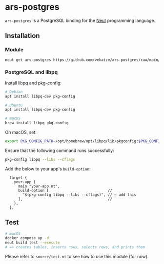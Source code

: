 # ars-postgres

`ars-postgres` is a PostgreSQL binding for the [Neut](https://vekatze.github.io/neut/) programming language.

## Installation

### Module

```sh
neut get ars-postgres https://github.com/vekatze/ars-postgres/raw/main/archive/0-1-15.tar.zst
```

### PostgreSQL and libpq

Install libpq and pkg-config:

```sh
# Debian
apt install libpq-dev pkg-config

# Ubuntu
apt install libpq-dev pkg-config

# macOS
brew install libpq pkg-config
```

On macOS, set:

```sh
export PKG_CONFIG_PATH=/opt/homebrew/opt/libpq/lib/pkgconfig:$PKG_CONFIG_PATH
```

Ensure that the following command runs successfully:

```sh
pkg-config libpq --libs --cflags
```

Add the below to your app's `build-option`:

```ens
  target {
    your-app {
      main "your-app.nt",
      build-option [                           //
        "$(pkg-config libpq --libs --cflags)", // ← add this
      ],                                       //
    },
  },
```

## Test

```sh
# macOS
docker compose up -d
neut build test --execute
# => creates tables, inserts rows, selects rows, and prints them
```

Please refer to `source/test.nt` to see how to use this module (for now).
